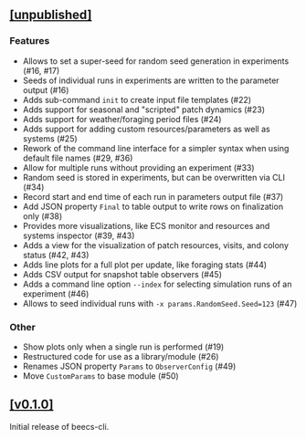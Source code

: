 ## [[unpublished]](https://github.com/mlange-42/beecs-cli/compare/v0.1.0...main)

### Features

- Allows to set a super-seed for random seed generation in experiments (#16, #17)
- Seeds of individual runs in experiments are written to the parameter output (#16)
- Adds sub-command `init` to create input file templates (#22)
- Adds support for seasonal and "scripted" patch dynamics (#23)
- Adds support for weather/foraging period files (#24)
- Adds support for adding custom resources/parameters as well as systems (#25)
- Rework of the command line interface for a simpler syntax when using default file names (#29, #36)
- Allow for multiple runs without providing an experiment (#33)
- Random seed is stored in experiments, but can be overwritten via CLI (#34)
- Record start and end time of each run in parameters output file (#37)
- Add JSON property `Final` to table output to write rows on finalization only (#38)
- Provides more visualizations, like ECS monitor and resources and systems inspector (#39, #43)
- Adds a view for the visualization of patch resources, visits, and colony status (#42, #43)
- Adds line plots for a full plot per update, like foraging stats (#44)
- Adds CSV output for snapshot table observers (#45)
- Adds a command line option `--index` for selecting simulation runs of an experiment (#46)
- Allows to seed individual runs with `-x params.RandomSeed.Seed=123` (#47)

### Other

- Show plots only when a single run is performed (#19)
- Restructured code for use as a library/module (#26)
- Renames JSON property `Params` to `ObserverConfig` (#49)
- Move `CustomParams` to base module (#50)

## [[v0.1.0]](https://github.com/mlange-42/beecs-cli/tree/v0.1.0)

Initial release of beecs-cli.

